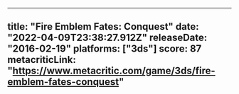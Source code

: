 
---
title: "Fire Emblem Fates: Conquest"
date: "2022-04-09T23:38:27.912Z"
releaseDate: "2016-02-19"
platforms: ["3ds"]
score: 87
metacriticLink: "https://www.metacritic.com/game/3ds/fire-emblem-fates-conquest"
---

